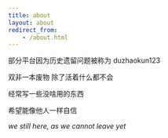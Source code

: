 ```yaml
---
title: about
layout: about
redirect_from:
    - /about.html
---
```


部分平台因为历史遗留问题被称为 duzhaokun123

双非一本废物 除了活着什么都不会 <span style="color:#00000000">明明活都活不好</span>

<!-- 双非一本废物 除了活着什么都不会 <span style="color:#00000000">明明活者都不会</span> -->

经常写一些没啥用的东西

希望能像他人一样自信

<!-- _we still here, as we are not leave yet_ -->

_we still here, as we cannot leave yet_

<!-- _we still here, as if we are not leave yet_ -->